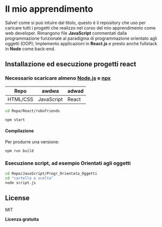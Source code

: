# Il mio apprendimento


Salve! come si può intuire dal titolo, questo è il repository che uso per caricare tutti i progetti che realizzo nel corso del mio apprendimento come web developer. Rimangono file **JavaScript** commentati dalla programmazione funzionale al paradigma di programmazione orientato agli oggetti (OOP);
Implemento applicazioni in **React.js** e presto anche fullstack in **Node** come back-end. 


## Installazione ed esecuzione progetti react
### Necessario scaricare almeno [Node.js](https://nodejs.org/en) e [npx](https://create-react-app.dev/docs/getting-started)


|Repo  |awdwa|adwad|
|---------|----|---|
| HTML/CSS| JavaScript| React|

```sh
cd Repo/React/robofriends
```
```sh
npm start
```

#### Compilazione

Per produrre una versione:

```sh
npm run build
```


### Esecuzione script, ad esempio Orientati agli oggetti
```sh
cd Repo/JavaScript/Progr_Orientata_Oggetti
cd "cartella a scelta"
node script.js
```



## License

MIT

**Licenza gratuita**